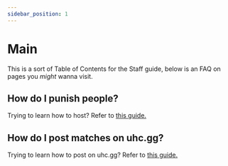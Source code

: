```yaml
---
sidebar_position: 1
---
```


# Main
This is a sort of Table of Contents for the Staff guide, below is an FAQ on pages you *might* wanna visit.

## How do I punish people?
Trying to learn how to host? Refer to [this guide.](hosting)

## How do I post matches on uhc.gg?
Trying to learn how to post on uhc.gg? Refer to [this guide.](posting)